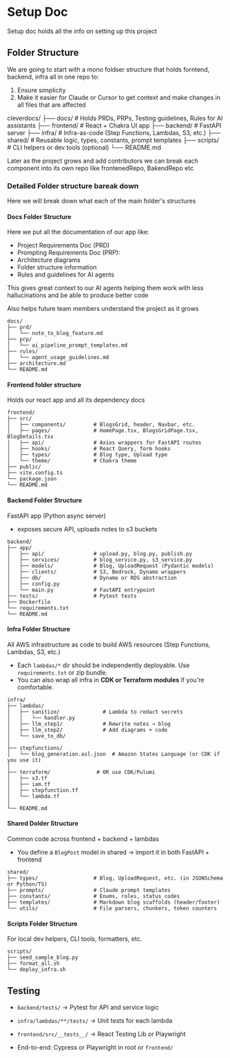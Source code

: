 # Setup Doc

Setup doc holds all the info on setting up this project 

## Folder Structure
We are going to start with a mono foldser structure that holds forntend, backend, infra all in one repo to: 
1. Ensure simplicity 
2. Make it easier for Claude or Cursor to get context and make changes in all files that are affected 

cleverdocs/
├── docs/              # Holds PRDs, PRPs, Testing guidelines, Rules for AI assistants 
├── frontend/        # React + Chakra UI app
├── backend/        # FastAPI server
├── infra/               # Infra-as-code (Step Functions, Lambdas, S3, etc.)
├── shared/           # Reusable logic, types, constants, prompt templates
├── scripts/           # CLI helpers or dev tools (optional)
└── README.md

Later as the project grows and add contributors we can break each component into its own repo like frontenedRepo, BakendRepo etc 


### Detailed Folder structure bareak down 
Here we will break down what each of the main folder's structures 

#### Docs Folder Structure 
Here we put all the documentation of our app like:
- Project Requirements Doc (PRD)
- Prompting Requirements Doc (PRP): 
- Architecture diagrams 
- Folder structure information 
- Rules and guidelines for AI agents 

This gives great context to our AI agents helping them work with less hallucinations and be able to produce better code

Also helps future team members understand the project as it grows

```
docs/
├── prd/
│   └── note_to_blog_feature.md
├── prp/
│   └── ai_pipeline_prompt_templates.md
├── rules/
│   └── agent_usage_guidelines.md
├── architecture.md
└── README.md
```


#### Frontend folder structure 

Holds our react app and all its dependency docs 
```
frontend/
├── src/
│   ├── components/         # BlogsGrid, header, Navbar, etc.
│   ├── pages/              # HomePage.tsx, BlogsGridPage.tsx, BlogDetails.tsx
│   ├── api/                # Axios wrappers for FastAPI routes
│   ├── hooks/              # React Query, form hooks
│   ├── types/              # Blog type, Upload type
│   └── theme/              # Chakra theme
├── public/
├── vite.config.ts
└── package.json
└── README.md
```

#### Backend Folder Structure 
FastAPI app (Python async server)
-  exposes secure API, uploads notes to s3 buckets
```
backend/
├── app/
│   ├── api/                # upload.py, blog.py, publish.py
│   ├── services/           # blog_service.py, s3_service.py
│   ├── models/             # Blog, UploadRequest (Pydantic models)
│   ├── clients/            # S3, Bedrock, Dynamo wrappers
│   ├── db/                 # Dynamo or RDS abstraction
│   ├── config.py
│   └── main.py             # FastAPI entrypoint
├── tests/                  # Pytest tests
├── Dockerfile
└── requirements.txt
└── README.md
```


#### Infra Folder Structure 
All AWS infrastructure as code to build AWS resources (Step Functions, Lambdas, S3, etc.)
- Each `lambdas/*` dir should be independently deployable. Use `requirements.txt` or zip bundle.  
- You can also wrap all infra in **CDK or Terraform modules** if you're comfortable.

```
infra/
├── lambdas/
│   ├── sanitize/              # Lambda to redact secrets
│   │   └── handler.py
│   ├── llm_step1/             # Rewrite notes → blog
│   ├── llm_step2/             # Add diagrams + code
│   └── save_to_db/
│
├── stepfunctions/
│   └── blog_generation.asl.json  # Amazon States Language (or CDK if you use it)
│
├── terraform/               # OR use CDK/Pulumi
│   ├── s3.tf
│   ├── iam.tf
│   ├── stepfunction.tf
│   └── lambda.tf
│
└── README.md
```

#### Shared Dolder Structure 
Common code across frontend + backend + lambdas
- You define a `BlogPost` model in shared → import it in both FastAPI + frontend 
```
shared/
├── types/                  # Blog, UploadRequest, etc. (in JSONSchema or Python/TS)
├── prompts/                # Claude prompt templates
├── constants/              # Enums, roles, status codes
├── templates/              # Markdown blog scaffolds (header/footer)
└── utils/                  # File parsers, chunkers, token counters
```


#### Scripts Folder Structure 
For local dev helpers, CLI tools, formatters, etc.

```
scripts/
├── seed_sample_blog.py
├── format_all.sh
└── deploy_infra.sh
```


## Testing 

- `backend/tests/` → Pytest for API and service logic

- `infra/lambdas/**/tests/` → Unit tests for each lambda

- `frontend/src/__tests__/` → React Testing Lib or Playwright

- End-to-end: Cypress or Playwright in root or `frontend/`